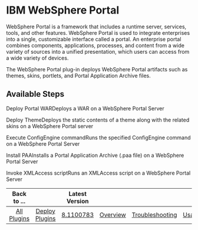 
IBM WebSphere Portal
====================


WebSphere Portal is a framework that includes a runtime server, services, tools, and other features. WebSphere Portal is used to integrate enterprises into a single, customizable interface called a portal. An enterprise portal combines components, applications, processes, and content from a wide variety of sources into a unified presentation, which users can access from a wide variety of devices.


The WebSphere Portal plug-in deploys WebSphere Portal artifacts such as themes, skins, portlets, and Portal Application Archive files.



Available Steps
---------------


Deploy Portal WARDeploys a WAR on a WebSphere Portal Server


Deploy ThemeDeploys the static contents of a theme along with the related skins on a WebSphere Portal server


Execute ConfigEngine commandRuns the specified ConfigEngine command on a WebSphere Portal Server


Install PAAInstalls a Portal Application Archive (.paa file) on a WebSphere Portal Server


Invoke XMLAccess scriptRuns an XMLAccess script on a WebSphere Portal Server





|Back to ...||Latest Version||||||
| :---: | :---: | :---: | :---: | :---: | :---: | :---: | :---: |
|[All Plugins](../../index.md)|[Deploy Plugins](../README.md)|[8.1100783](https://raw.githubusercontent.com/UrbanCode/IBM-UCD-PLUGINS/main/files/WebSpherePortal/WebSpherePortal-8.1100783.zip)|[Overview](overview.md)|[Troubleshooting](troubleshooting.md)|[Usage](usage.md)|[Steps](steps.md)|[Downloads](downloads.md)|
